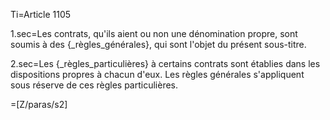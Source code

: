 Ti=Article 1105

1.sec=Les contrats, qu'ils aient ou non une dénomination propre, sont soumis à des {_règles_générales}, qui sont l'objet du présent sous-titre.

2.sec=Les {_règles_particulières} à certains contrats sont établies dans les dispositions propres à chacun d'eux. Les règles générales s'appliquent sous réserve de ces règles particulières.

=[Z/paras/s2]
